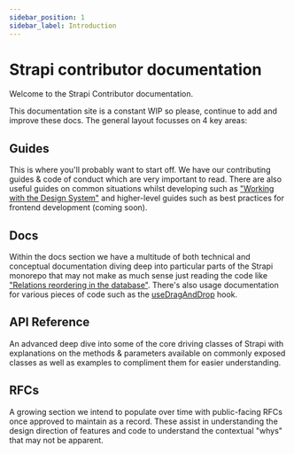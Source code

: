 ```yaml
---
sidebar_position: 1
sidebar_label: Introduction
---
```


# Strapi contributor documentation

Welcome to the Strapi Contributor documentation.

This documentation site is a constant WIP so please, continue to add and improve these docs. The general layout focusses on 4 key areas:

## Guides

This is where you'll probably want to start off. We have our contributing guides & code of conduct which are very important to read. There are also useful guides on common situations whilst developing such as ["Working with the Design System"](/guides/working-with-the-design-system) and higher-level guides such as best practices for frontend development (coming soon).

## Docs

Within the docs section we have a multitude of both technical and conceptual documentation diving deep into particular parts of the Strapi monorepo that may not make as much sense just reading the code like ["Relations reordering in the database"](/docs/core/database/relations/reordering). There's also usage documentation for various pieces of code such as the [useDragAndDrop](/docs/core/content-manager/hooks/use-drag-and-drop) hook.

## API Reference

An advanced deep dive into some of the core driving classes of Strapi with explanations on the methods & parameters available on commonly exposed classes as well as examples to compliment them for easier understanding.

## RFCs

A growing section we intend to populate over time with public-facing RFCs once approved to maintain as a record. These assist in understanding the design direction of features and code to understand the contextual "whys" that may not be apparent.
